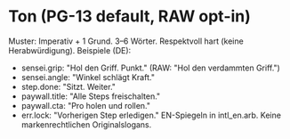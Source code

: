# Ton (PG-13 default, RAW opt-in)
Muster: Imperativ + 1 Grund. 3–6 Wörter. Respektvoll hart (keine Herabwürdigung).
Beispiele (DE):
- sensei.grip: "Hol den Griff. Punkt." (RAW: "Hol den verdammten Griff.")
- sensei.angle: "Winkel schlägt Kraft."
- step.done: "Sitzt. Weiter."
- paywall.title: "Alle Steps freischalten."
- paywall.cta: "Pro holen und rollen."
- err.lock: "Vorherigen Step erledigen."
EN-Spiegeln in intl_en.arb. Keine markenrechtlichen Originalslogans.

